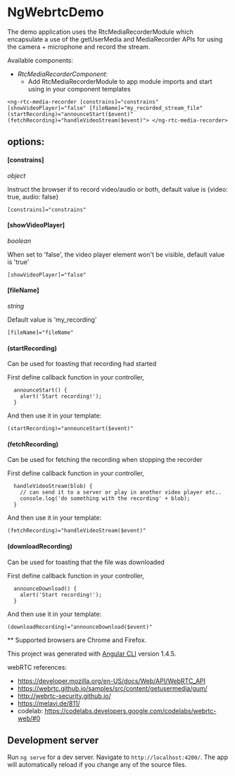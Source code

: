 # NgWebrtcDemo

The demo application uses the RtcMediaRecorderModule which encapsulate a use of the getUserMedia and MediaRecorder APIs for using the camera + microphone and record the stream.


Available components:

- *RtcMediaRecorderComponent*:
  - Add RtcMediaRecorderModule to app module imports and start using in your component templates   
 
` <ng-rtc-media-recorder [constrains]="constrains"
   [showVideoPlayer]="false" [fileName]="my_recorded_stream_file"
   (startRecording)="announceStart($event)" (fetchRecording)="handleVideoStream($event)">
   </ng-rtc-media-recorder> `

## options:
#### [constrains]
_object_

Instruct the browser if to record video/audio or both, default value is {video: true, audio: false}

```
[constrains]="constrains"

```
#### [showVideoPlayer]
_boolean_

When set to 'false', the video player element won't be visible, default value is 'true'

```
[showVideoPlayer]="false"

```
#### [fileName]
_string_

Default value is 'my_recording'

```
[fileName]="fileName"

```   
#### (startRecording)

Can be used for toasting that recording had started

First define callback function in your controller,
```
  announceStart() {
    alert('Start recording!');
  }
```

And then use it in your template:
``` 
(startRecording)="announceStart($event)"
```
#### (fetchRecording)

Can be used for fetching the recording when stopping the recorder

First define callback function in your controller,
```
  handleVideoStream(blob) {
    // can send it to a server or play in another video player etc..
    console.log('do something with the recording' + blob);
  }
```

And then use it in your template:
``` 
(fetchRecording)="handleVideoStream($event)"
```
#### (downloadRecording)

Can be used for toasting that the file was downloaded

First define callback function in your controller,
```
  announceDownload() {
    alert('Start recording!');
  }
```

And then use it in your template:
``` 
(downloadRecording)="announceDownload($event)"
```

** Supported browsers are Chrome and Firefox.

This project was generated with [Angular CLI](https://github.com/angular/angular-cli) version 1.4.5.



webRTC references:
- https://developer.mozilla.org/en-US/docs/Web/API/WebRTC_API
- https://webrtc.github.io/samples/src/content/getusermedia/gum/
- http://webrtc-security.github.io/
- https://melavi.de/811/
- codelab: https://codelabs.developers.google.com/codelabs/webrtc-web/#0


## Development server

Run `ng serve` for a dev server. Navigate to `http://localhost:4200/`. The app will automatically reload if you change any of the source files.
